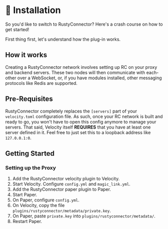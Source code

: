 # 📖 Installation
So you'd like to switch to RustyConnector?
Here's a crash course on how to get started!

First thing first, let's understand how the plug-in works.

## How it works
Creating a RustyConnector network involves setting up RC on your proxy and backend servers.
These two nodes will then communicate with each-other over a WebSocket, or, if you have modules installed, other messaging protocols like Redis are supported.

## Pre-Requisites
RustyConnector completely replaces the `[servers]` part of your `velocity.toml` configuration file.
As such, once your RC network is built and ready to go, you won't have to open this config anymore to manage your servers.
That said, Velocity itself **REQUIRES** that you have at least one server defined in it. Feel free to just set this to a loopback address like `127.0.0.1:0`.

## Getting Started
### Setting up the Proxy
1. Add the RustyConnector velocity plugin to Velocity.
2. Start Velocity. Configure `config.yml` and `magic_link.yml`.
3. Add the RustyConnector paper plugin to Paper.
4. Start Paper.
5. On Paper, configure `config.yml`.
6. On Velocity, copy the file `plugins/rustyconnector/metadata/private.key`.
7. On Paper, paste `private.key` into `plugins/rustyconnector/metadata/`.
8. Restart Paper.